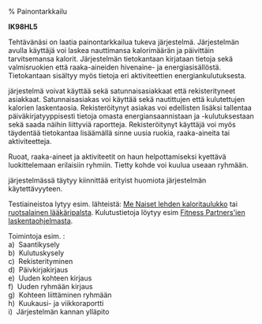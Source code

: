 % Painontarkkailu
<!-- Arvosanamaksimi: 5 -->
<!-- Vaikeustaso: Keskitasoa -->

**IK98HL5**

Tehtävänäsi on laatia painontarkkailua tukeva järjestelmä. Järjestelmän avulla
käyttäjä voi laskea nauttimansa kalorimäärän ja päivittäin tarvitsemansa
kalorit. Järjestelmän tietokantaan kirjataan tietoja sekä valmisruokien että
raaka-aineiden hivenaine- ja energiasisällöstä. Tietokantaan sisältyy myös
tietoja eri aktiviteettien energiankulutuksesta.

järjestelmä voivat käyttää sekä satunnaisasiakkaat että rekisterityneet
asiakkaat. Satunnaisasiakas voi käyttää sekä nautittujen että kulutettujen
kalorien laskentaosia. Rekisteröitynyt asiakas voi edellisten lisäksi
tallentaa päiväkirjatyyppisesti tietoja omasta energiansaannistaan ja
-kulutuksestaan sekä saada näihin liittyviä raportteja. Rekisteröitynyt
käyttäjä voi myös täydentää tietokantaa lisäämällä sinne uusia ruokia,
raaka-aineita tai aktiviteetteja.

Ruoat, raaka-aineet ja aktiviteetit on haun helpottamiseksi kyettävä
luokittelemaan erilaisiin ryhmiin. Tietty kohde voi kuulua useaan ryhmään.

järjestelmässä täytyy kiinnittää erityist huomiota järjestelmän käytettävyyteen.

Testiaineistoa lytyy esim. lähteistä: [Me Naiset lehden
kaloritaulukko](http://www.menaiset.fi/kalori.html) tai [ruotsalainen
lääkäripalsta](http://www.doktorn.com/banta/kalorif.htm). Kulutustietoja
löytyy esim [Fitness Partners'ien
laskentaohjelmasta](http://www.primusweb.com/fitnesspartner/jumpsite/calculat.htm).

Toimintoja esim. : \
a)  Saantikysely \
b)  Kulutuskysely \
c)  Rekisterityminen \
d)  Päivkirjakirjaus \
e)  Uuden kohteen kirjaus \
f)  Uuden ryhmään kirjaus \
g)  Kohteen liittäminen ryhmään \
h)  Kuukausi- ja viikkoraportti \
i)  Järjestelmän kannan ylläpito \
 
